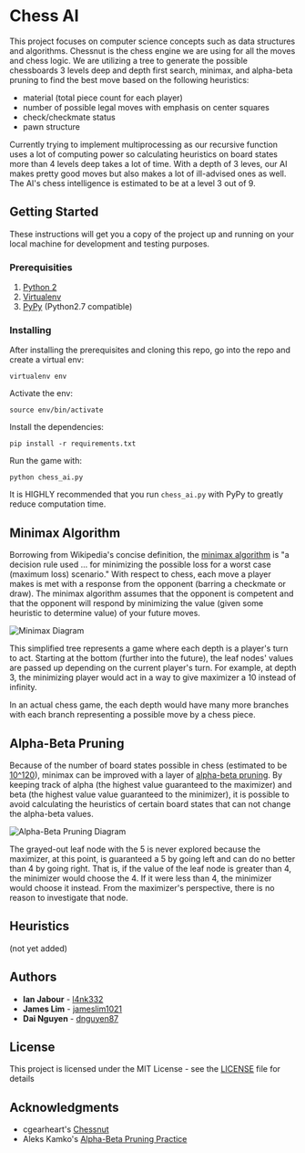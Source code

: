 # Chess AI

This project focuses on computer science concepts such as data structures and algorithms. Chessnut is the chess engine we are using for all the moves and chess logic. We are utilizing a tree to generate the possible chessboards 3 levels deep and depth first search, minimax, and alpha-beta pruning to find the best move based on the following heuristics:

* material (total piece count for each player)
* number of possible legal moves with emphasis on center squares
* check/checkmate status
* pawn structure

Currently trying to implement multiprocessing as our recursive function uses a lot of computing power so calculating heuristics on board states more than 4 levels deep takes a lot of time. With a depth of 3 leves, our AI makes pretty good moves but also makes a lot of ill-advised ones as well. The AI's chess intelligence is estimated to be at a level 3 out of 9.

## Getting Started

These instructions will get you a copy of the project up and running on your local machine for development and testing purposes.

### Prerequisities

1. [Python 2](https://www.python.org/downloads/)
2. [Virtualenv](https://virtualenv.pypa.io/en/stable/installation/)
3. [PyPy](http://pypy.org/download.html) (Python2.7 compatible)

### Installing

After installing the prerequisites and cloning this repo, go into the repo and create a virtual env:

```
virtualenv env
```

Activate the env:

```
source env/bin/activate
```

Install the dependencies:

```
pip install -r requirements.txt
```

Run the game with:

```
python chess_ai.py
```

It is HIGHLY recommended that you run ```chess_ai.py``` with PyPy to greatly reduce computation time.

## Minimax Algorithm

Borrowing from Wikipedia's concise definition, the [minimax algorithm](https://en.wikipedia.org/wiki/Minimax) is "a decision rule used ... for minimizing the possible loss for a worst case (maximum loss) scenario." With respect to chess, each move a player makes is met with a response from the opponent (barring a checkmate or draw). The minimax algorithm assumes that the opponent is competent and that the opponent will respond by minimizing the value (given some heuristic to determine value) of your future moves.

![Minimax Diagram](https://upload.wikimedia.org/wikipedia/commons/thumb/6/6f/Minimax.svg/701px-Minimax.svg.png "Minimax Diagram")

This simplified tree represents a game where each depth is a player's turn to act. Starting at the bottom (further into the future), the leaf nodes' values are passed up depending on the current player's turn. For example, at depth 3, the minimizing player would act in a way to give maximizer a 10 instead of infinity.

In an actual chess game, the each depth would have many more branches with each branch representing a possible move by a chess piece.

## Alpha-Beta Pruning

Because of the number of board states possible in chess (estimated to be [10^120](https://en.wikipedia.org/wiki/Shannon_number)), minimax can be improved with a layer of [alpha-beta pruning](https://en.wikipedia.org/wiki/Alpha%E2%80%93beta_pruning). By keeping track of alpha (the highest value guaranteed to the maximizer) and beta (the highest value value guaranteed to the minimizer), it is possible to avoid calculating the heuristics of certain board states that can not change the alpha-beta values.

![Alpha-Beta Pruning Diagram](https://upload.wikimedia.org/wikipedia/commons/thumb/9/91/AB_pruning.svg/1212px-AB_pruning.svg.png "Alpha-Beta Pruning Diagram")

The grayed-out leaf node with the 5 is never explored because the maximizer, at this point, is guaranteed a 5 by going left and can do no better than 4 by going right. That is, if the value of the leaf node is greater than 4, the minimizer would choose the 4. If it were less than 4, the minimizer would choose it instead. From the maximizer's perspective, there is no reason to investigate that node.

## Heuristics

(not yet added)

## Authors

* **Ian Jabour** - [l4nk332](https://github.com/l4nk332)
* **James Lim** - [jameslim1021](https://github.com/jameslim1021)
* **Dai Nguyen** - [dnguyen87](https://github.com/dnguyen87)

## License

This project is licensed under the MIT License - see the [LICENSE](LICENSE) file for details

## Acknowledgments

* cgearheart's [Chessnut](https://github.com/cgearhart/Chessnut)
* Aleks Kamko's [Alpha-Beta Pruning Practice](http://inst.eecs.berkeley.edu/~cs61b/fa14/ta-materials/apps/ab_tree_practice/)
